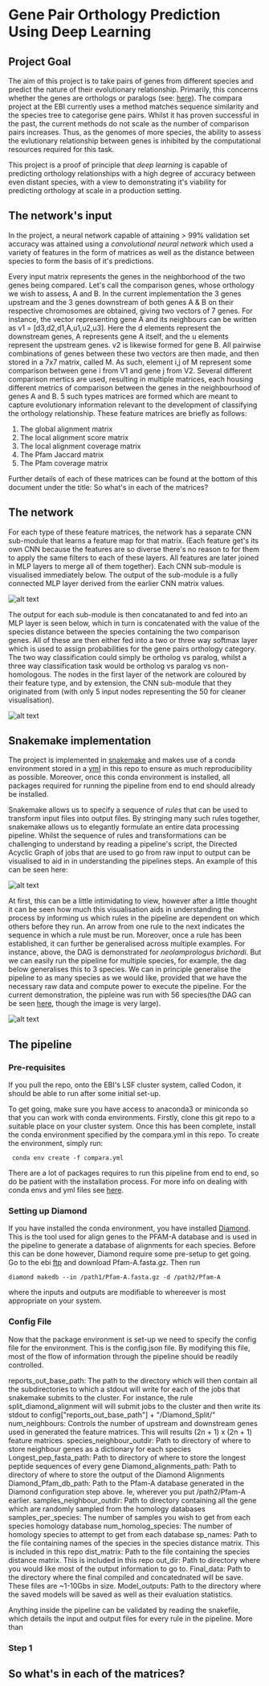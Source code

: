 # Gene Pair Orthology Prediction Using Deep Learning

## Project Goal

The aim of this project is to take pairs of genes from different species and predict the nature of their evolutionary relationship. Primarily, this concerns whether the genes are orthologs or paralogs (see: [here](https://useast.ensembl.org/info/genome/compara/homology_types.html)). The compara project at the EBI currently uses a method matches sequence similarity and the species tree to categorise gene pairs. Whilst it has proven successful in the past, the current methods do not scale as the number of comparison pairs increases. Thus, as the genomes of more species, the ability to assess the evlutionary relationship between genes is inhibited by the computational resources required for this task. 

This project is a proof of principle that <em>deep learning</em> is capable of predicting orthology relationships with a high degree of accuracy between even distant species, with a view to demonstrating it's viability for predicting orthology at scale in a production setting. 

## The network's input

In the project, a neural network capable of attaining > 99% validation set accuracy was attained using a <em>convolutional neural network</em> which used a variety of features in the form of matrices as well as the distance between species to form the basis of it's predictions.

Every input matrix represents the genes in the neighborhood of the two genes being compared. Let's call the comparison genes, whose orthology we wish to assess, A and B. In the current implementation the 3 genes upstream and the 3 genes downstream of both genes A & B on their respective chromosomes are obtained, giving two vectors of 7 genes. For instance, the vector representing gene A and its neighbours can be written as v1 = [d3,d2,d1,A,u1,u2,u3]. Here the d elements represent the downstream genes, A represents gene A itself, and the u elements represent the upstream genes. v2 is likewise formed for gene B. All pairwise combinations of genes between these two vectors are then made, and then stored in a 7x7 matrix, called M. As such, element i,j of M represent some comparison between gene i from V1 and gene j from V2. Several different comparison mertics are used, resulting in multiple matrices, each housing different metrics of comparison between the genes in the neighbourhood of genes A and B. 5 such types matrices are formed which are meant to capture evolutionary information relevant to the development of classifying the orthology relationship. These feature matrices are briefly as follows:

1) The global alignment matrix
2) The local alignment score matrix
3) The local alignment coverage matrix
4) The Pfam Jaccard matrix
5) The Pfam coverage matrix

Further details of each of these matrices can be found at the bottom of this document under the title: So what's in each of the matrices?

## The network

For each type of these feature matrices, the network has a separate CNN sub-module that learns a feature map for that matrix. (Each feature get's its own CNN because the features are so diverse there's no reason to for them to apply the same filters to each of these layers. All features are later joined in MLP layers to merge all of them together). Each CNN sub-module is visualised immediately below. The output of the sub-module is a fully connected MLP layer derived from the earlier CNN matrix values. 

![alt text](https://github.com/AidanMar/compara-deep-learning/blob/master/pipeline3/CNN_model.png)

The output for each sub-module is then concatanated to and fed into an MLP layer is seen below, which in turn is concatenated with the value of the species distance between the species containing the two comparison genes. All of these are then either fed into a two or three way softmax layer which is used to assign probabilities for the gene pairs orthology category. The two way classification could simply be ortholog vs paralog, whilst a three way classification task would be ortholog vs paralog vs non-homologous. The nodes in the first layer of the network are coloured by their feature type, and by extension, the CNN sub-module that they originated from (with only 5 input nodes representing the 50 for cleaner visualisation).

![alt text](https://github.com/AidanMar/compara-deep-learning/blob/master/pipeline3/MLP_layers.png)


## Snakemake  implementation

The project is implemented in [snakemake](https://snakemake.readthedocs.io/en/stable/index.html) and makes use of a conda environment stored in a [yml](https://github.com/AidanMar/compara-deep-learning/blob/master/pipeline3/compara.yml) in this repo to ensure as much reproducibility as possible. Moreover, once this conda environment is installed, all packages required for running the pipeline from end to end should already be installed.

Snakemake allows us to specify a sequence of <em>rules</em> that can be used to transform input files into output files. By stringing many such rules together, snakemake allows us to elegantly formulate an entire data processing pipeline. Whilst the sequence of rules and transformations can be challenging to understand by reading a pipeline's script, the Directed Acyclic Graph of jobs that are used to go from raw input to output can be visualised to aid in in understanding the pipelines steps. An example of this can be seen here:

![alt text](https://github.com/AidanMar/compara-deep-learning/blob/master/pipeline3/small_dag.png)

At first, this can be a little intimidating to view, however after a little thought it can be seen how much this visualisation aids in understanding the process by informing us which rules in the pipeline are dependent on which others before they run. An arrow from one rule to the next indicates the sequence in which a rule must be run. Moreover, once a rule has been established, it can further be generalised across multiple examples. For instance, above, the DAG is demonstrated for <em>neolamprologus brichardi</em>. But we can easily run the pipeline for multiple species, for example, the dag below generalises this to 3 species. We can in principle generalise the pipeline to as many species as we would like, provided that we have the necessary raw data and compute power to execute the pipeline. For the current demonstration, the pipleine was run with 56 species(the DAG can be seen [here](https://github.com/AidanMar/compara-deep-learning/blob/master/pipeline3/dag.png), though the image is very large).

![alt text](https://github.com/AidanMar/compara-deep-learning/blob/master/pipeline3/medium_dag.png)

## The pipeline

### Pre-requisites
If you pull the repo, onto the EBI's LSF cluster system, called Codon, it should be able to run after some initial set-up. 

To get going, make sure you have access to anaconda3 or miniconda so that you can work with conda environments. Firstly, clone this git repo to a suitable place on your cluster system. Once this has been complete, install the conda environment specified by the compara.yml in this repo. To create the environment, simply run:
```
 conda env create -f compara.yml
```
There are a lot of packages requires to run this pipeline from end to end, so do be patient with the installation process. For more info on dealing with conda envs and yml files see [here](https://conda.io/projects/conda/en/latest/user-guide/tasks/manage-environments.html#creating-an-environment-from-an-environment-yml-file).

### Setting up Diamond

If you have installed the conda environment, you have installed [Diamond](https://github.com/bbuchfink/diamond). This is the tool used for align genes to the PFAM-A database and is used in the pipeline to generate a database of alignments for each species. Before this can be done however, Diamond require some pre-setup to get going. Go to the ebi [ftp](http://ftp.ebi.ac.uk/pub/databases/Pfam/current_release/) and download Pfam-A.fasta.gz. Then run 
```
diamond makedb --in /path1/Pfam-A.fasta.gz -d /path2/Pfam-A
```
where the inputs and outputs are modifiable to whereever is most appropriate on your system.

### Config File

Now that the package environment is set-up we need to specify the config file for the environment. This is the config.json file. By modifying this file, most of the flow of information through the pipeline should be readily controlled.

reports_out_base_path: The path to the directory which will then contain all the subdirectories to which a stdout will write for each of the jobs that snakemake submits to the cluster. For instance, the rule split_diamond_alignment will will submit jobs to the cluster and then write its stdout to config["reports_out_base_path"] + "/Diamond_Split/"
num_neighbours: Controls the number of upstream and downstream genes used in generated the feature matrices. This will results (2n + 1) x (2n + 1) feature matrices.
species_neighbour_outdir: Path to directory of where to store neighbour genes as a dictionary for each species
Longest_pep_fasta_path: Path to directory of where to store the longest peptide sequences of every gene
Diamond_alignments_path: Path to directory of where to store the output of the Diamond Alignments
Diamond_Pfam_db_path: Path to the Pfam-A database generated in the Diamond configuration step above. Ie, wherever you put /path2/Pfam-A earlier.
samples_neighbour_outdir: Path to directory containing all the gene which are randomly sampled from the homology databases
samples_per_species: The number of samples you wish to get from each species homology database
num_homolog_species: The number of homology species to attempt to get from each database
sp_names: Path to the file containing names of the species in the species distance matrix. This is included in this repo
dist_matrix: Path to the file containing the species distance matrix. This is included in this repo
out_dir: Path to directory where you would like most of the output information to go to.
Final_data: Path to the directory where the final compiled and concatednated will be save. These files are ~1-10Gbs in size.
Model_outputs: Path to the directory where the saved models will be saved as well as their evaluation statistics.




Anything inside the pipeline can be validated by reading the snakefile, which details the input and output files for every rule in the pipeline. More than 

### Step 1 


## So what's in each of the matrices?
